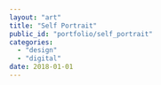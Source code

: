 ```yaml
---
layout: "art"
title: "Self Portrait"
public_id: "portfolio/self_portrait"
categories:
  - "design"
  - "digital"
date: 2018-01-01
---
```

